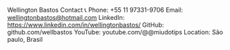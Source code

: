 Wellington Bastos
Contact 📞
Phone: +55 11 97331-9706
Email: wellingtonbastos@hotmail.com
LinkedIn: https://www.linkedin.com/in/wellingtonbastos/
GitHub: github.com/wellbastos
YouTube: youtube.com/@@miudotips
Location: São paulo, Brasil
